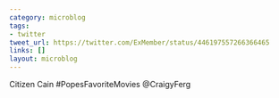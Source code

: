 ```yaml
---
category: microblog
tags:
- twitter
tweet_url: https://twitter.com/ExMember/status/446197557266366465
links: []
layout: microblog
---
```

Citizen Cain #PopesFavoriteMovies @CraigyFerg

